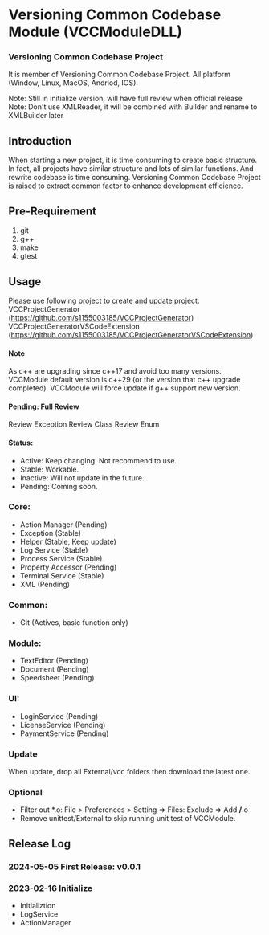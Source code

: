 # Versioning Common Codebase Module (VCCModuleDLL)
### Versioning Common Codebase Project
It is member of Versioning Common Codebase Project.
All platform (Window, Linux, MacOS, Andriod, IOS).

Note: Still in initialize version, will have full review when official release
Note: Don't use XMLReader, it will be combined with Builder and rename to XMLBuilder later

## Introduction
When starting a new project, it is time consuming to create basic structure. In fact, all projects have similar structure and lots of similar functions. And rewrite codebase is time consuming. Versioning Common Codebase Project is raised to extract common factor to enhance development efficience.

## Pre-Requirement
1. git
2. g++
3. make
4. gtest

## Usage
Please use following project to create and update project.
VCCProjectGenerator (https://github.com/s1155003185/VCCProjectGenerator)
VCCProjectGeneratorVSCodeExtension (https://github.com/s1155003185/VCCProjectGeneratorVSCodeExtension)

#### Note
As c++ are upgrading since c++17 and avoid too many versions. VCCModule default version is c++29 (or the version that c++ upgrade completed). VCCModule will force update if g++ support new version.

#### Pending: Full Review
Review Exception
Review Class
Review Enum

#### Status:
-	Active: Keep changing. Not recommend to use.
-	Stable: Workable.
-	Inactive: Will not update in the future.
-	Pending: Coming soon.

### Core:
-	Action Manager (Pending)
-	Exception (Stable)
-	Helper (Stable, Keep update)
-	Log Service (Stable)
-   Process Service (Stable)
-	Property Accessor (Pending)
-   Terminal Service (Stable)
-   XML (Pending)
### Common:
-   Git (Actives, basic function only)
### Module:
-	TextEditor (Pending)
-	Document (Pending)
-	Speedsheet (Pending)
### UI:
-	LoginService (Pending)
-	LicenseService (Pending)
-	PaymentService (Pending)

### Update
When update, drop all External/vcc folders then download the latest one.

### Optional
-	Filter out *.o: File > Preferences > Setting => Files: Exclude => Add **/**.o
-	Remove unittest/External to skip running unit test of VCCModule.

## Release Log

### 2024-05-05 First Release: v0.0.1

### 2023-02-16 Initialize
-	Initializtion
-	LogService
-	ActionManager
